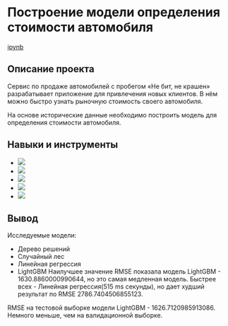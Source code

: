 # Построение модели определения стоимости автомобиля


[ipynb](https://github.com/Alexandra1624/11_the_cost_of_the_car/blob/main/11_the_cost_of_the_car.ipynb)

## Описание проекта

Сервис по продаже автомобилей с пробегом «Не бит, не крашен» разрабатывает приложение для привлечения новых клиентов. В нём можно быстро узнать рыночную стоимость своего автомобиля. 

На основе исторические данные необходимо построить модель для определения стоимости автомобиля.


## Навыки и инструменты

- ![](https://img.shields.io/badge/-Python-bgreen)
- ![](https://img.shields.io/badge/-Pandas-blue)
- ![](https://img.shields.io/badge/-Nympy-B8860B)
- ![](https://img.shields.io/badge/-Scikit--learn-808000)
- ![](https://img.shields.io/badge/-LightGBM-blue)

## Вывод

Исследуемые модели:

+ Дерево решений
+ Случайный лес
+ Линейная регрессия
+ LightGBM
Наилучшее значение RMSE показала модель LightGBM - 1630.8860000990644, но это самая медленная модель. Быстрее всех - Линейная регрессия(515 ms секунды), но дает худший результат по RMSE 2786.7404506855123.

RMSE на тестовой выборке модели LightGBM - 1626.7120985913086. Немного меньше, чем на валидационной выборке.
